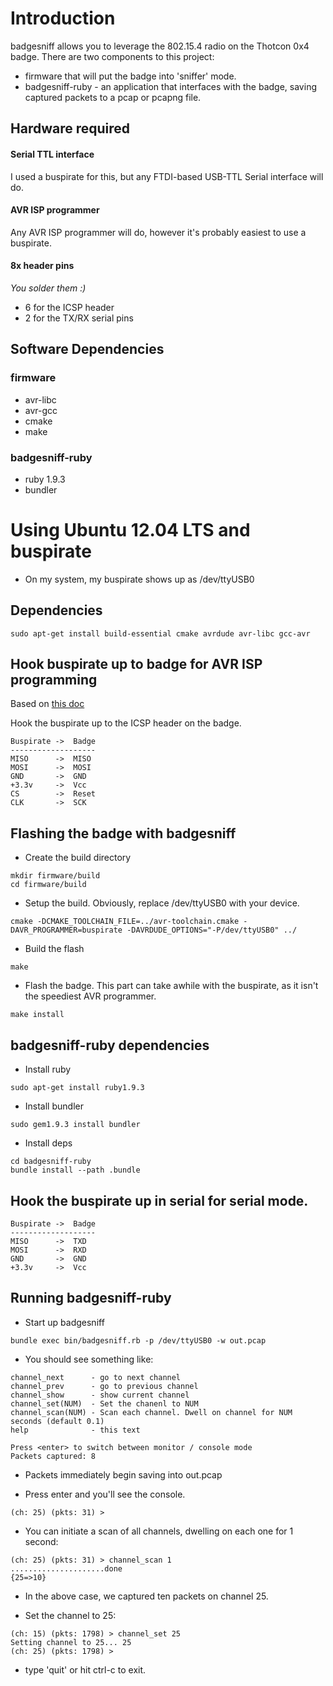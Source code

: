 # Introduction

badgesniff allows you to leverage the 802.15.4 radio on the Thotcon 0x4 badge. 
There are two components to this project:
- firmware that will put the badge into 'sniffer' mode. 
- badgesniff-ruby - an application that interfaces with the badge, saving captured packets to a pcap or pcapng file.

## Hardware required

#### Serial TTL interface
I used a buspirate for this, but any FTDI-based USB-TTL Serial interface will do.

#### AVR ISP programmer
Any AVR ISP programmer will do, however it's probably easiest to use a buspirate.

#### 8x header pins
*You solder them :)*

- 6 for the ICSP header
- 2 for the TX/RX serial pins


## Software Dependencies

### firmware
- avr-libc
- avr-gcc
- cmake
- make

### badgesniff-ruby
- ruby 1.9.3
- bundler

# Using Ubuntu 12.04 LTS and buspirate

- On my system, my buspirate shows up as /dev/ttyUSB0

## Dependencies

```
sudo apt-get install build-essential cmake avrdude avr-libc gcc-avr
```


## Hook buspirate up to badge for AVR ISP programming
Based on [this doc](http://dangerousprototypes.com/docs/Bus_Pirate_AVR_Programming#AVR_ISP_Header)

Hook the buspirate up to the ICSP header on the badge. 

```
Buspirate ->  Badge
-------------------
MISO      ->  MISO
MOSI      ->  MOSI
GND       ->  GND
+3.3v     ->  Vcc
CS        ->  Reset
CLK       ->  SCK
```

## Flashing the badge with badgesniff

- Create the build directory 

```
mkdir firmware/build
cd firmware/build
```

- Setup the build. Obviously, replace /dev/ttyUSB0 with your device.

```
cmake -DCMAKE_TOOLCHAIN_FILE=../avr-toolchain.cmake -DAVR_PROGRAMMER=buspirate -DAVRDUDE_OPTIONS="-P/dev/ttyUSB0" ../
```

- Build the flash

```
make
```

- Flash the badge. This part can take awhile with the buspirate, as it isn't the speediest AVR programmer.

```
make install
```

## badgesniff-ruby dependencies

- Install ruby

```sudo apt-get install ruby1.9.3```

- Install bundler

```sudo gem1.9.3 install bundler```

- Install deps

```
cd badgesniff-ruby
bundle install --path .bundle
```

## Hook the buspirate up in serial for serial mode.

```
Buspirate ->  Badge
-------------------
MISO      ->  TXD
MOSI      ->  RXD
GND       ->  GND
+3.3v     ->  Vcc
```

## Running badgesniff-ruby

- Start up badgesniff
```
bundle exec bin/badgesniff.rb -p /dev/ttyUSB0 -w out.pcap
```

- You should see something like:

```
channel_next      - go to next channel
channel_prev      - go to previous channel
channel_show      - show current channel
channel_set(NUM)  - Set the chanenl to NUM
channel_scan(NUM) - Scan each channel. Dwell on channel for NUM seconds (default 0.1)
help              - this text

Press <enter> to switch between monitor / console mode
Packets captured: 8
```

- Packets immediately begin saving into out.pcap

- Press enter and you'll see the console.

```(ch: 25) (pkts: 31) > ```

- You can initiate a scan of all channels, dwelling on each one for 1 second:

```
(ch: 25) (pkts: 31) > channel_scan 1
.....................done
{25=>10}
```

- In the above case, we captured ten packets on channel 25. 

- Set the channel to 25:

```
(ch: 15) (pkts: 1798) > channel_set 25
Setting channel to 25... 25
(ch: 25) (pkts: 1798) > 
```

- type 'quit' or hit ctrl-c to exit.








